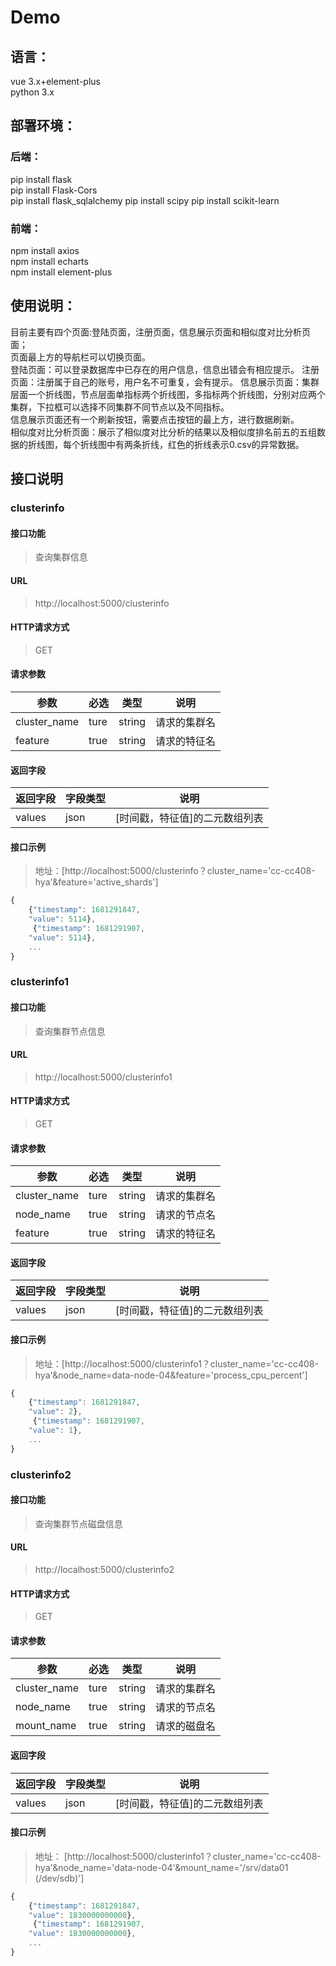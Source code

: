 # Demo
## 语言：       
vue 3.x+element-plus  
python 3.x  
## 部署环境：    
### 后端：  
pip install flask  
pip install Flask-Cors  
pip install flask_sqlalchemy
pip install scipy
pip install scikit-learn
### 前端：   
npm install axios   
npm install echarts   
npm install element-plus 


## 使用说明：   
目前主要有四个页面:登陆页面，注册页面，信息展示页面和相似度对比分析页面；   
页面最上方的导航栏可以切换页面。   
登陆页面：可以登录数据库中已存在的用户信息，信息出错会有相应提示。
注册页面：注册属于自己的账号，用户名不可重复，会有提示。
信息展示页面：集群层面一个折线图，节点层面单指标两个折线图，多指标两个折线图，分别对应两个集群，下拉框可以选择不同集群不同节点以及不同指标。   
信息展示页面还有一个刷新按钮，需要点击按钮的最上方，进行数据刷新。   
相似度对比分析页面：展示了相似度对比分析的结果以及相似度排名前五的五组数据的折线图，每个折线图中有两条折线，红色的折线表示0.csv的异常数据。   


## 接口说明
### clusterinfo
#### 接口功能
> 查询集群信息
#### URL
> http://localhost:5000/clusterinfo
#### HTTP请求方式
> GET
#### 请求参数
|参数|必选|类型|说明|
|----- |-------|-----|-----|
|cluster_name|ture|string|请求的集群名|
|feature    |true    |string   |请求的特征名|
#### 返回字段
|返回字段|字段类型|说明|
|-----|------|-----------------------------   |
|values  |json   |[时间戳，特征值]的二元数组列表   |
#### 接口示例
> 地址：[http://localhost:5000/clusterinfo？cluster_name='cc-cc408-hya'&feature='active_shards']
``` javascript
{
    {"timestamp": 1681291847,
    "value": 5114},
     {"timestamp": 1681291907,
    "value": 5114},
    ...
}
```
### clusterinfo1
#### 接口功能
> 查询集群节点信息
#### URL
> http://localhost:5000/clusterinfo1
#### HTTP请求方式
> GET
#### 请求参数
|参数|必选|类型|说明|
|-----  |-------|-----|-----                               |
|cluster_name    |ture    |string|请求的集群名                          |
|node_name    |true    |string   |请求的节点名|
|feature    |true    |string   |请求的特征名|
#### 返回字段
|返回字段|字段类型|说明                              |
|----   |------|-----------------------------   |
|values  |json   |[时间戳，特征值]的二元数组列表   |
#### 接口示例
> 地址：[http://localhost:5000/clusterinfo1？cluster_name='cc-cc408-hya'&node_name=data-node-04&feature='process_cpu_percent']
``` javascript
{
    {"timestamp": 1681291847,
    "value": 2},
     {"timestamp": 1681291907,
    "value": 1},
    ...
}
```
### clusterinfo2
#### 接口功能
> 查询集群节点磁盘信息
#### URL
> http://localhost:5000/clusterinfo2
#### HTTP请求方式
> GET
#### 请求参数
|参数|必选|类型|说明|
|-----  |-------|-----|-----                               |
|cluster_name    |ture    |string|请求的集群名                          |
|node_name    |true    |string   |请求的节点名|
|mount_name    |true    |string   |请求的磁盘名|
#### 返回字段
|返回字段|字段类型|说明 
|-----   |------|-----------------------------   |
|values  |json   |[时间戳，特征值]的二元数组列表   | 
#### 接口示例
> 地址：
[http://localhost:5000/clusterinfo1？cluster_name='cc-cc408-hya'&node_name='data-node-04'&mount_name='/srv/data01 (/dev/sdb)']
``` javascript
{
    {"timestamp": 1681291847,
    "value": 1830000000000},
     {"timestamp": 1681291907,
    "value": 1830000000000},
    ...
}
```



